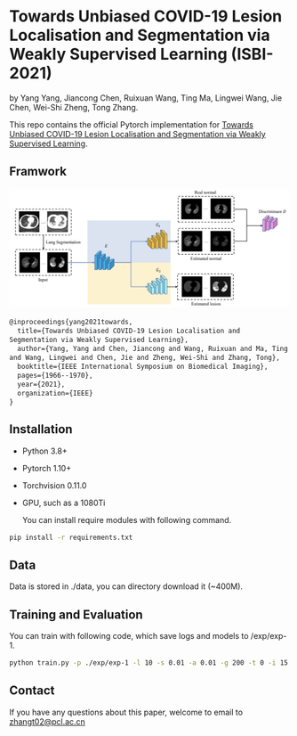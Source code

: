# Towards Unbiased COVID-19 Lesion Localisation and Segmentation via Weakly Supervised Learning (ISBI-2021)

by Yang Yang,  Jiancong Chen, Ruixuan Wang, Ting Ma, Lingwei Wang, Jie Chen, Wei-Shi Zheng, Tong Zhang.

This repo contains the official Pytorch implementation for [Towards Unbiased COVID-19 Lesion Localisation and Segmentation via Weakly Supervised Learning](https://ieeexplore.ieee.org/abstract/document/9433806/).



## Framwork 

![Model](./imgs/model.png)



```
@inproceedings{yang2021towards,
  title={Towards Unbiased COVID-19 Lesion Localisation and Segmentation via Weakly Supervised Learning},
  author={Yang, Yang and Chen, Jiancong and Wang, Ruixuan and Ma, Ting and Wang, Lingwei and Chen, Jie and Zheng, Wei-Shi and Zhang, Tong},
  booktitle={IEEE International Symposium on Biomedical Imaging},
  pages={1966--1970},
  year={2021},
  organization={IEEE}
}
```



## Installation

* Python 3.8+

* Pytorch 1.10+

* Torchvision 0.11.0

* GPU, such as a 1080Ti 

  You can install require modules with following command.

```bash
pip install -r requirements.txt
```



## Data

Data is stored in ./data, you can directory download it (~400M).



## Training and Evaluation

You can train with following code, which save logs and models to /exp/exp-1.

```bash
python train.py -p ./exp/exp-1 -l 10 -s 0.01 -a 0.01 -g 200 -t 0 -i 15 -b 4 -e 120 --debug
```



## Contact

If you have any questions about this paper, welcome to email to [zhangt02@pcl.ac.cn](mailto:zhangt02@pcl.ac.cn)

